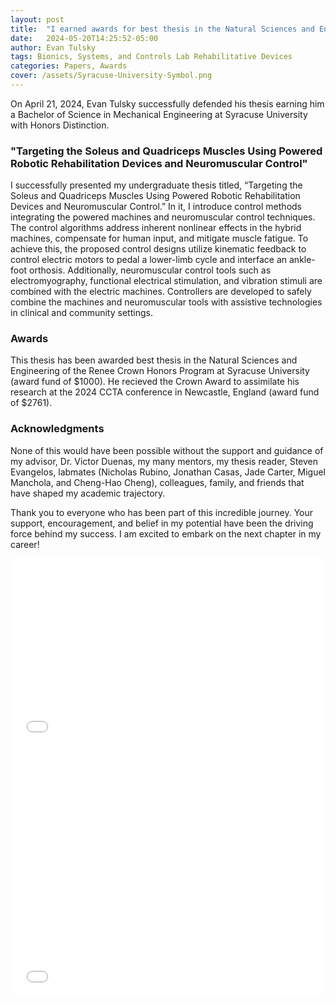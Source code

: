 ```yaml
---
layout: post
title:  "I earned awards for best thesis in the Natural Sciences and Engineering"
date:   2024-05-20T14:25:52-05:00
author: Evan Tulsky
tags: Bionics, Systems, and Controls Lab Rehabilitative Devices
categories: Papers, Awards
cover: /assets/Syracuse-University-Symbol.png
---
```


On April 21, 2024, Evan Tulsky successfully defended his thesis earning him a Bachelor of Science in Mechanical Engineering at Syracuse University with Honors Distinction.
<h3 id="Paragraph">"Targeting the Soleus and Quadriceps Muscles Using Powered
Robotic Rehabilitation Devices and Neuromuscular Control"</h3>
I successfully presented my undergraduate thesis titled, “Targeting the Soleus and Quadriceps Muscles Using Powered
Robotic Rehabilitation Devices and Neuromuscular Control.” In it, I introduce control methods integrating the powered machines and neuromuscular control techniques. The control algorithms address inherent nonlinear effects in the hybrid machines, compensate for human input, and mitigate muscle fatigue. To achieve this, the proposed control designs utilize kinematic feedback to control electric motors to pedal a lower-limb cycle and interface an ankle-foot orthosis. Additionally, neuromuscular control tools such as electromyography, functional electrical stimulation, and vibration stimuli are combined with the electric machines. Controllers are developed to safely combine the machines and neuromuscular tools with assistive technologies in clinical and community settings.

### Awards 
This thesis has been awarded best thesis in the Natural Sciences and Engineering of the Renee Crown Honors Program at Syracuse University (award fund of $1000). He recieved the Crown Award to assimilate his research at the 2024 CCTA conference in Newcastle, England (award fund of $2761).

### Acknowledgments 
None of this would have been possible without the support and guidance of my advisor, Dr. Victor Duenas, my many mentors, my thesis reader, Steven Evangelos, labmates (Nicholas Rubino, Jonathan Casas, Jade Carter, Miguel Manchola, and Cheng-Hao Cheng), colleagues, family, and friends that have shaped my academic trajectory.

Thank you to everyone who has been part of this incredible journey. Your support, encouragement, and belief in my potential have been the driving force behind my success. I am excited to embark on the next chapter in my career!

<p align="center">
<embed src="/assets/files/Honors_Thesis.pdf" width="500" height="300" type='application/pdf'/>
<embed src="/assets/files/Honors Thesis 2024.pdf" width="500" height="400" type='application/pdf'/>
</p>

